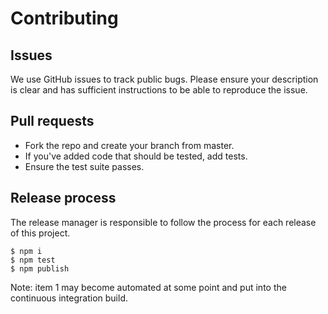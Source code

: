 # Contributing

## Issues

We use GitHub issues to track public bugs. Please ensure your description is clear and has sufficient instructions to be able to reproduce the issue.

## Pull requests

* Fork the repo and create your branch from master.
* If you've added code that should be tested, add tests.
* Ensure the test suite passes.

## Release process

The release manager is responsible to follow the process for each release of this project.

```
$ npm i
$ npm test
$ npm publish
```

Note: item 1 may become automated at some point and put into the continuous integration build.
